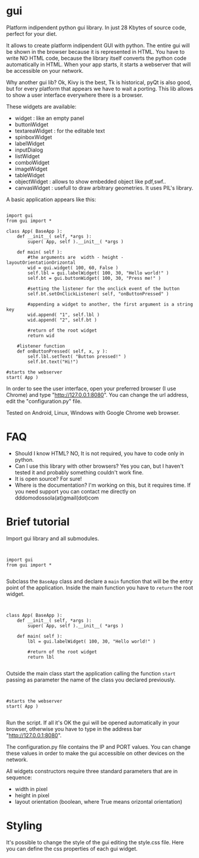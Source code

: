 gui
===
Platform indipendent python gui library. In just 28 Kbytes of source code, perfect for your diet.

It allows to create platform indipendent GUI with python. The entire gui will be shown in the browser because it is represented in HTML. You have to write NO HTML code, because the library itself converts the python code automatically in HTML. When your app starts, it starts a webserver that will be accessible on your network.

Why another gui lib?
Ok, Kivy is the best, Tk is historical, pyQt is also good, but for every platform that appears we have to wait a porting. This lib allows to show a user interface everywhere there is a browser.

These widgets are available:
- widget : like an empty panel
- buttonWidget
- textareaWidget : for the editable text
- spinboxWidget
- labelWidget
- inputDialog
- listWidget
- comboWidget
- imageWidget
- tableWidget
- objectWidget : allows to show embedded object like pdf,swf..
- canvasWidget : usefull to draw arbitrary geometries. It uses PIL's library.

A basic application appears like this:

<pre><code>
import gui
from gui import *

class App( BaseApp ):
	def __init__( self, *args ):
		super( App, self ).__init__( *args )
		
	def main( self ):
		#the arguments are	width - height - layoutOrientationOrizontal
		wid = gui.widget( 100, 60, False )
		self.lbl = gui.labelWidget( 100, 30, "Hello world!" )
		self.bt = gui.buttonWidget( 100, 30, "Press me!" )
			
		#setting the listener for the onclick event of the button
		self.bt.setOnClickListener( self, "onButtonPressed" )
			
		#appending a widget to another, the first argument is a string key
		wid.append( "1", self.lbl )
		wid.append( "2", self.bt )
			
		#return of the root widget
		return wid
	
	#listener function
	def onButtonPressed( self, x, y ):
		self.lbl.setText( "Button pressed!" )
		self.bt.text("Hi!")

#starts the webserver	
start( App )
</code></pre>

In order to see the user interface, open your preferred browser (I use Chrome) and type "http://127.0.0.1:8080".
You can change the url address, edit the "configuration.py" file.

Tested on Android, Linux, Windows with Google Chrome web browser.

FAQ
===
- Should I know HTML? NO, It is not required, you have to code only in python.
- Can I use this library with other browsers? Yes you can, but I haven't tested it and probably something couldn't work fine.
- It is open source? For sure!
- Where is the documentation? I'm working on this, but it requires time. If you need support you can contact me directly on dddomodossola(at)gmail(dot)com


Brief tutorial
===
Import gui library and all submodules.

<pre><code>

import gui
from gui import *

</code></pre>


Subclass the <code>BaseApp</code> class and declare a <code>main</code> function that will be the entry point of the application. Inside the main function you have to <code>return</code> the root widget.

<pre><code>

class App( BaseApp ):
	def __init__( self, *args ):
		super( App, self ).__init__( *args )
		
	def main( self ):
		lbl = gui.labelWidget( 100, 30, "Hello world!" )
		
		#return of the root widget
		return lbl

</code></pre>


Outside the main class start the application calling the function <code>start</code> passing as parameter the name of the class you declared previously.

<pre><code>

#starts the webserver	
start( App )

</code></pre>

Run the script. If all it's OK the gui will be opened automatically in your browser, otherwise you have to type in the address bar "http://127.0.0.1:8080".

The configuration.py file contains the IP and PORT values. You can change these values in order to make the gui accessible on other devices on the network.


All widgets constructors require three standard parameters that are in sequence:
- width in pixel
- height in pixel
- layout orientation (boolean, where True means orizontal orientation)


Styling
===
It's possible to change the style of the gui editing the style.css file. Here you can define the css properties of each gui widget.

